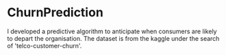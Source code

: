 # ChurnPrediction
I developed a predictive algorithm to anticipate when consumers are likely to depart the organisation. The dataset is from the kaggle under the search of 'telco-customer-churn'.
